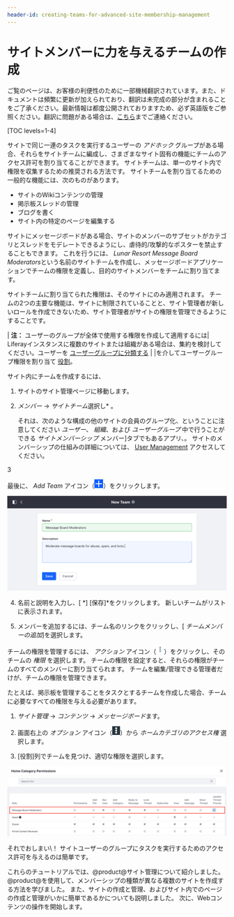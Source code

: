 ```yaml
---
header-id: creating-teams-for-advanced-site-membership-management
---
```


# サイトメンバーに力を与えるチームの作成

<p class="alert alert-info"><span class="wysiwyg-color-blue120">ご覧のページは、お客様の利便性のために一部機械翻訳されています。また、ドキュメントは頻繁に更新が加えられており、翻訳は未完成の部分が含まれることをご了承ください。最新情報は都度公開されておりますため、必ず英語版をご参照ください。翻訳に問題がある場合は、<a href="mailto:support-content-jp@liferay.com">こちら</a>までご連絡ください。</span></p>

[TOC levels=1-4]

サイトで同じ一連のタスクを実行するユーザーの *アドホック* グループがある場合、それらをサイトチームに編成し、さまざまなサイト固有の機能にチームのアクセス許可を割り当てることができます。 サイトチームは、単一のサイト内で権限を収集するための推奨される方法です。 サイトチームを割り当てるための一般的な機能には、次のものがあります。

  - サイトのWikiコンテンツの管理
  - 掲示板スレッドの管理
  - ブログを書く
  - サイト内の特定のページを編集する

サイトにメッセージボードがある場合、サイトのメンバーのサブセットがカテゴリとスレッドをモデレートできるようにし、虐待的/攻撃的なポスターを禁止することもできます。 これを行うには、 *Lunar Resort Message Board Moderators*という名前のサイトチームを作成し、メッセージボードアプリケーションでチームの権限を定義し、目的のサイトメンバーをチームに割り当てます。

サイトチームに割り当てられた権限は、そのサイトにのみ適用されます。 チームの2つの主要な機能は、サイトに制限されていることと、サイト管理者が新しいロールを作成できないため、サイト管理者がサイトの権限を管理できるようにすることです。

| **注：** ユーザーのグループが全体で使用する権限を作成して適用するには| Liferayインスタンスに複数のサイトまたは組織がある場合は、集約を検討してください。ユーザーを [ユーザーグループに分類する](/docs/7-1/user/-/knowledge_base/u/user-groups) | |を介してユーザーグループ権限を割り当て [役割](/docs/7-1/user/-/knowledge_base/u/roles-and-permissions)。

サイト内にチームを作成するには、

1.  サイトのサイト管理ページに移動します。

2.  *メンバー* → *サイトチーム*選択し* 。</p>

    それは、次のような構成の他のサイトの会員のグループ化、ということに注意してください *ユーザー*、 *組織*、および *ユーザーグループ* 中で行うことができる *サイトメンバーシップ* メンバー]タブでもあるアプリ、。 サイトのメンバーシップの仕組みの詳細については、 [User Management](/docs/7-1/user/-/knowledge_base/u/managing-users) アクセスしてください。</li>

3

最後に、 *Add Team* アイコン（![Add Team](../../../../images/icon-add.png)）をクリックします。</ol>

![図1：サイト内でチームを作成すると、チームメンバーが同じリソースにアクセスして同じタイプのタスクを実行できるようになるため、チームワークとコラボレーションを促進できます。](../../../../images/creating-a-team.png)

4.  名前と説明を入力し、[ *] [保存]*をクリックします。 新しいチームがリストに表示されます。

5.  メンバーを追加するには、チーム名のリンクをクリックし、[ *チームメンバーの追加*]を選択します。

チームの権限を管理するには、 *アクション* アイコン（![Actions](../../../../images/icon-actions.png)）をクリックし、そのチームの *権限* を選択します。 チームの権限を設定すると、それらの権限がチームのすべてのメンバーに割り当てられます。 チームを編集/管理できる管理者だけが、チームの権限を管理できます。

たとえば、掲示板を管理することをタスクとするチームを作成した場合、チームに必要なすべての権限を与える必要があります。

1.  *サイト管理* → *コンテンツ* → *メッセージボード*ます。

2.  画面右上の *オプション* アイコン（![Options](../../../../images/icon-options.png)）から *ホームカテゴリのアクセス権* 選択します。

3.  [役割]列でチームを見つけ、適切な権限を選択します。

![図2：Lunar Resortの掲示板モデレーターサイトチームは、掲示板アプリケーションに対して無制限の権限を持っています。](../../../../images/site-team-permissions-message-boards.png)

それでおしまい\！ サイトユーザーのグループにタスクを実行するためのアクセス許可を与えるのは簡単です。

これらのチュートリアルでは、@product@サイト管理について紹介しました。 @product@を使用して、メンバーシップの種類が異なる複数のサイトを作成する方法を学びました。 また、サイトの作成と管理、およびサイト内でのページの作成と管理がいかに簡単であるかについても説明しました。 次に、Webコンテンツの操作を開始します。
